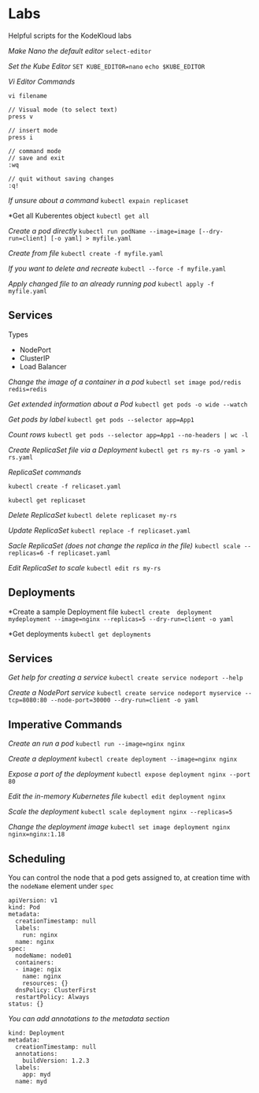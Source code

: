 # Labs

Helpful scripts for the KodeKloud labs

*Make Nano the default editor*
`select-editor`

*Set the Kube Editor*
`SET KUBE_EDITOR=nano`
`echo $KUBE_EDITOR`

*Vi Editor Commands*
```
vi filename

// Visual mode (to select text)
press v

// insert mode
press i

// command mode
// save and exit
:wq

// quit without saving changes
:q!

```

*If unsure about a command*
`kubectl expain replicaset`

*Get all Kuberentes object
`kubectl get all`

*Create a pod directly*
`kubectl run podName --image=image [--dry-run=client] [-o yaml] > myfile.yaml`

*Create from file*
`kubectl create -f myfile.yaml`

*If you want to delete and recreate*
`kubectl --force -f myfile.yaml`

*Apply changed file to an already running pod*
`kubectl apply -f myfile.yaml`

## Services
Types
* NodePort
* ClusterIP
* Load Balancer

*Change the image of a container in a pod*
`kubectl set image pod/redis redis=redis`

*Get extended information about a Pod*
`kubectl get pods -o wide --watch`

*Get pods by label*
`kubectl get pods --selector app=App1`

*Count rows*
`kubectl get pods --selector app=App1 --no-headers | wc -l`

*Create ReplicaSet file via a Deployment*
`kubectl get rs my-rs -o yaml > rs.yaml`

*ReplicaSet commands*

`kubectl create -f relicaset.yaml`

`kubectl get replicaset`

*Delete ReplicaSet*
`kubectl delete replicaset my-rs`

*Update ReplicaSet*
`kubectl replace -f replicaset.yaml`

*Sacle ReplicaSet (does not change the replica in the file)*
`kubectl scale --replicas=6 -f replicaset.yaml`

*Edit ReplicaSet to scale*
`kubectl edit rs my-rs`

## Deployments

*Create a sample Deployment file
`kubectl create  deployment mydeployment --image=nginx --replicas=5 --dry-run=client -o yaml `

*Get deployments
`kubectl get deployments`

## Services

*Get help for creating a service*
`kubectl create service nodeport --help`

*Create a NodePort service*
`kubectl create service nodeport myservice --tcp=8080:80 --node-port=30000 --dry-run=client -o yaml`

## Imperative Commands

*Create an run a pod*
`kubectl run --image=nginx nginx`

*Create a deployment*
`kubectl create deployment --image=nginx nginx`

*Expose a port of the deployment*
`kubectl expose deployment nginx --port 80`

*Edit the in-memory Kubernetes file*
`kubectl edit deployment nginx`

*Scale the deployment*
`kubectl scale deployment nginx --replicas=5`

*Change the deployment image*
`kubectl set image deployment nginx nginx=nginx:1.18`

## Scheduling

You can control the node that a pod gets assigned to, at creation time with the `nodeName` element under `spec`

```
apiVersion: v1
kind: Pod
metadata:
  creationTimestamp: null
  labels:
    run: nginx
  name: nginx
spec:
  nodeName: node01
  containers:
  - image: ngix
    name: nginx
    resources: {}
  dnsPolicy: ClusterFirst
  restartPolicy: Always
status: {}
```

*You can add annotations to the metadata section*
```
kind: Deployment
metadata:
  creationTimestamp: null
  annotations:
    buildVersion: 1.2.3
  labels:
    app: myd
  name: myd
```